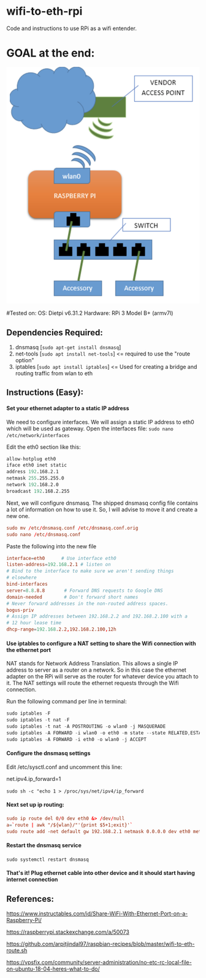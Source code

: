 # wifi-to-eth-rpi
Code and instructions to use RPi as a wifi entender.

# GOAL at the end:
![](https://github.com/mehulwarade/wifi-to-eth-rpi/blob/master/goal.png)

#Tested on:
OS: Dietpi v6.31.2
Hardware: RPi 3 Model B+ (armv7l)

## Dependencies Required:

1. dnsmasq [```sudo apt-get install dnsmasq```]
2. net-tools [```sudo apt install net-tools```]   <= required to use the "route option"
3. iptables [```sudo apt install iptables```]   <= Used for creating a bridge and routing traffic from wlan to eth

## Instructions (Easy):

#### Set your ethernet adapter to a static IP address
We need to configure interfaces. We will assign a static IP address to  eth0 which will be used as gateway. Open the interfaces file:
```sudo nano /etc/network/interfaces```

Edit the eth0 section like this:

```s
allow-hotplug eth0  
iface eth0 inet static  
address 192.168.2.1 
netmask 255.255.255.0 
network 192.168.2.0 
broadcast 192.168.2.255 
```

Next, we will configure dnsmasq. The shipped dnsmasq config file contains a lot of information on how to use it. So, I will advise to move it and create a new one.

```conf
sudo mv /etc/dnsmasq.conf /etc/dnsmasq.conf.orig 
sudo nano /etc/dnsmasq.conf
```

Paste the following into the new file

```conf
interface=eth0      # Use interface eth0  
listen-address=192.168.2.1 # listen on  
# Bind to the interface to make sure we aren't sending things 
# elsewhere  
bind-interfaces
server=8.8.8.8       # Forward DNS requests to Google DNS  
domain-needed        # Don't forward short names  
# Never forward addresses in the non-routed address spaces.
bogus-priv
# Assign IP addresses between 192.168.2.2 and 192.168.2.100 with a
# 12 hour lease time
dhcp-range=192.168.2.2,192.168.2.100,12h 

```

#### Use iptables to configure a NAT setting to share the Wifi connection with the ethernet port
NAT stands for Network Address Translation. This allows a single IP address to server as a router on a network. So in this case the ethernet adapter on the RPi will serve as the router for whatever device you attach to it. The NAT settings will route the ethernet requests through the Wifi connection.

Run the following command per line in terminal:

```s
sudo iptables -F
sudo iptables -t nat -F
sudo iptables -t nat -A POSTROUTING -o wlan0 -j MASQUERADE
sudo iptables -A FORWARD -i wlan0 -o eth0 -m state --state RELATED,ESTABLISHED -j ACCEPT
sudo iptables -A FORWARD -i eth0 -o wlan0 -j ACCEPT
```

#### Configure the dnsmasq settings
Edit /etc/sysctl.conf and uncomment this line:

net.ipv4.ip_forward=1

```sudo sh -c "echo 1 > /proc/sys/net/ipv4/ip_forward```

#### Next set up ip routing:
```conf
sudo ip route del 0/0 dev eth0 &> /dev/null
a=`route | awk "/${wlan}/"'{print $5+1;exit}'`
sudo route add -net default gw 192.168.2.1 netmask 0.0.0.0 dev eth0 metric $a
```

#### Restart the dnsmasq service

```sudo systemctl restart dnsmasq```

#### That's it! Plug ethernet cable into other device and it should start having internet connection


## References:
https://www.instructables.com/id/Share-WiFi-With-Ethernet-Port-on-a-Raspberry-Pi/ 

https://raspberrypi.stackexchange.com/a/50073 

https://github.com/arpitjindal97/raspbian-recipes/blob/master/wifi-to-eth-route.sh  

https://vpsfix.com/community/server-administration/no-etc-rc-local-file-on-ubuntu-18-04-heres-what-to-do/ 
